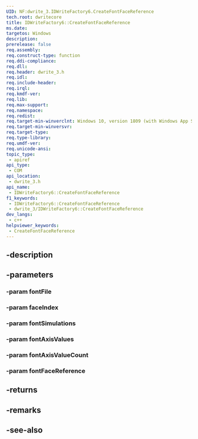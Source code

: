```yaml
---
UID: NF:dwrite_3.IDWriteFactory6.CreateFontFaceReference
tech.root: dwritecore
title: IDWriteFactory6::CreateFontFaceReference
ms.date: 
targetos: Windows
description: 
prerelease: false
req.assembly: 
req.construct-type: function
req.ddi-compliance: 
req.dll: 
req.header: dwrite_3.h
req.idl: 
req.include-header: 
req.irql: 
req.kmdf-ver: 
req.lib: 
req.max-support: 
req.namespace: 
req.redist: 
req.target-min-winverclnt: Windows 10, version 1809 (with Windows App SDK 0.5 or later)
req.target-min-winversvr: 
req.target-type: 
req.type-library: 
req.umdf-ver: 
req.unicode-ansi: 
topic_type:
 - apiref
api_type:
 - COM
api_location:
 - dwrite_3.h
api_name:
 - IDWriteFactory6::CreateFontFaceReference
f1_keywords:
 - IDWriteFactory6::CreateFontFaceReference
 - dwrite_3/IDWriteFactory6::CreateFontFaceReference
dev_langs:
 - c++
helpviewer_keywords:
 - CreateFontFaceReference
---
```


## -description

## -parameters

### -param fontFile

### -param faceIndex

### -param fontSimulations

### -param fontAxisValues

### -param fontAxisValueCount

### -param fontFaceReference

## -returns

## -remarks

## -see-also

